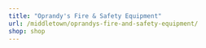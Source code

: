 ```yaml
---
title: "Oprandy's Fire & Safety Equipment"
url: /middletown/oprandys-fire-and-safety-equipment/
shop: shop
---
```

